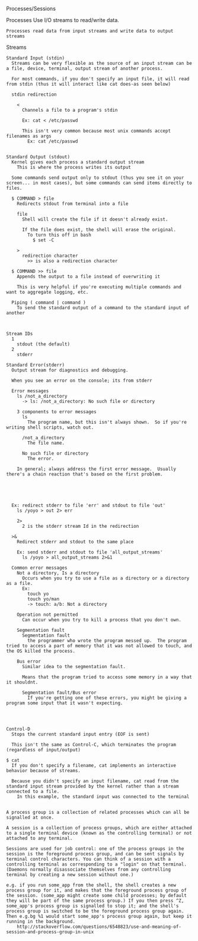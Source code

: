 Processes/Sessions
  
  Processes
    Use I/O streams to read/write data.

    Processes read data from input streams and write data to output streams

  Streams

    Standard Input (stdin)
      Streams can be very flexible as the source of an input stream can be a file, device, terminal, output stream of another process.

      For most commands, if you don't specify an input file, it will read from stdin (thus it will interact like cat does-as seen below)

      stdin redirection

        <
          Channels a file to a program's stdin

          Ex: cat < /etc/passwd

          This isn't very common because most unix commands accept filenames as args
            Ex: cat /etc/passwd


    Standard Output (stdout)
      Kernel gives each process a standard output stream
        This is where the process writes its output

      Some commands send output only to stdout (thus you see it on your screen... in most cases), but some commands can send items directly to files.

      $ COMMAND > file
        Redirects stdout from terminal into a file

        file
          Shell will create the file if it doesn't already exist.

          If the file does exist, the shell will erase the original.
            To turn this off in bash
              $ set -C
        
        >
          redirection character
            >> is also a redirection character

      $ COMMAND >> file
        Appends the output to a file instead of overwriting it

        This is very helpful if you're executing multiple commands and want to aggregate logging, etc.

      Piping ( command | command )
        To send the standard output of a command to the standard input of another        

        

    Stream IDs
      1
        stdout (the default)
      2
        stderr

    Standard Error(stderr)
      Output stream for diagnostics and debugging.

      When you see an error on the console; its from stderr

      Error messages
        ls /not_a_directory
          -> ls: /not_a_directory: No such file or directory

        3 components to error messages
          ls
            The program name, but this isn't always shown.  So if you're writing shell scripts, watch out.

          /not_a_directory
            The file name.

          No such file or directory
            The error.

        In general; always address the first error message.  Usually there's a chain reaction that's based on the first problem.





      Ex: redirect stderr to file 'err' and stdout to file 'out'
        ls /yoyo > out 2> err

        2>
          2 is the stderr stream Id in the redirection

      >&
        Redirect stderr and stdout to the same place

        Ex: send stderr and stdout to file 'all_output_streams'
          ls /yoyo > all_output_streams 2>&1

      Common error messages
        Not a directory, Is a directory
          Occurs when you try to use a file as a directory or a directory as a file.
          Ex:
            touch yo
            touch yo/man
            -> touch: a/b: Not a directory

        Operation not permitted
          Can occur when you try to kill a process that you don't own.

        Segmentation fault
          Segmentation fault
            the programmer who wrote the program messed up.  The program tried to access a part of memory that it was not allowed to touch, and the OS killed the process.

        Bus error
          Similar idea to the segmentation fault.  

          Means that the program tried to access some memory in a way that it shouldnt.

          Segmentation fault/Bus error
            If you're getting one of these errors, you might be giving a program some input that it wasn't expecting.




    Control-D
      Stops the current standard input entry (EOF is sent)

      This isn't the same as Control-C, which terminates the program (regardless of input/output)

    $ cat
      If you don't specify a filename, cat implements an interactive behavior because of streams.

      Because you didn't specify an input filename, cat read from the standard input stream provided by the kernel rather than a stream connected to a file.
        In this example, the standard input was connected to the terminal


	A process group is a collection of related processes which can all be signalled at once.

	A session is a collection of process groups, which are either attached to a single terminal device (known as the controlling terminal) or not attached to any terminal.

	Sessions are used for job control: one of the process groups in the session is the foreground process group, and can be sent signals by terminal control characters. You can think of a session with a controlling terminal as corresponding to a "login" on that terminal. (Daemons normally disassociate themselves from any controlling terminal by creating a new session without one.)

	e.g. if you run some_app from the shell, the shell creates a new process group for it, and makes that the foreground process group of the session. (some_app might create some child processes; by default they will be part of the same process group.) If you then press ^Z, some_app's process group is signalled to stop it; and the shell's process group is switched to be the foreground process group again. Then e.g.bg %1 would start some_app's process group again, but keep it running in the background.
		http://stackoverflow.com/questions/6548823/use-and-meaning-of-session-and-process-group-in-unix
